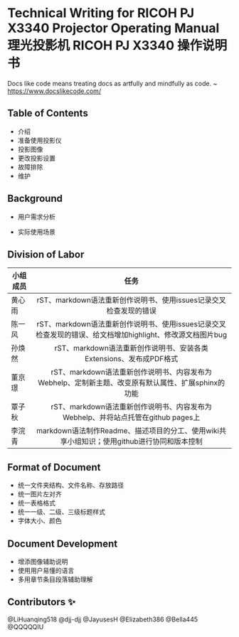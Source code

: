 # Technical Writing for RICOH PJ X3340 Projector Operating Manual 理光投影机 RICOH PJ X3340 操作说明书

Docs like code means treating docs as artfully and mindfully as code. ~ <https://www.docslikecode.com/>

## Table of Contents  
* 介绍  
* 准备使用投影仪   
* 投影图像   
* 更改投影设置
* 故障排除
* 维护

## Background
* 用户需求分析

* 实际使用场景


## Division of Labor
| 小组成员 |                                        任务                                        |
|---------|:----------------------------------------------------------------------------------:|
| 黄心雨   | rST、markdown语法重新创作说明书、使用issues记录交叉检查发现的错误|
| 陈一风   | rST、markdown语法重新创作说明书、使用issues记录交叉检查发现的错误、给文档增加highlight、修改源文档图片bug|
| 孙焕然   | rST、markdown语法重新创作说明书、安装各类Extensions、发布成PDF格式|
| 董京璟   | rST、markdown语法重新创作说明书、内容发布为Webhelp、定制新主题、改变原有默认属性、扩展sphinx的功能|
| 覃子秋   | rST、markdown语法重新创作说明书、内容发布为Webhelp、并将站点托管在github pages上|
| 李浣青   | markdown语法制作Readme、描述项目的分工、使用wiki共享小组知识；使用github进行协同和版本控制|


## Format of Document
* 统一文件夹结构、文件名称、存放路径
* 统一图片左对齐
* 统一表格格式
* 统一一级、二级、三级标题样式
* 字体大小、颜色

## Document Development
* 增添图像辅助说明
* 使用用户易懂的语言
* 多用章节条目段落辅助理解

## Contributors ✨
@LiHuanqing518
@djj-djj
@JayusesH
@Elizabeth386
@Bella445
@QQQQQIU

